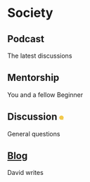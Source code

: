 # Society


## Podcast
The latest discussions

## Mentorship
You and a fellow Beginner

## Discussion <img width="10px" src="images/Beginners_Comment.png">
General questions

## <a href="blog">Blog</a>
David writes
